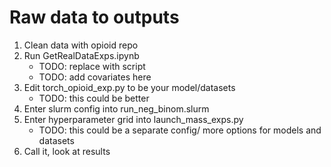 # Raw data to outputs

1. Clean data with opioid repo 
2. Run GetRealDataExps.ipynb
    - TODO: replace with script
    - TODO: add covariates here 
3. Edit torch_opioid_exp.py to be your model/datasets
    - TODO: this could be better
4. Enter slurm config into run_neg_binom.slurm
4. Enter hyperparameter grid into launch_mass_exps.py
    - TODO: this could be a separate config/ more options for models and datasets
5. Call it, look at results
